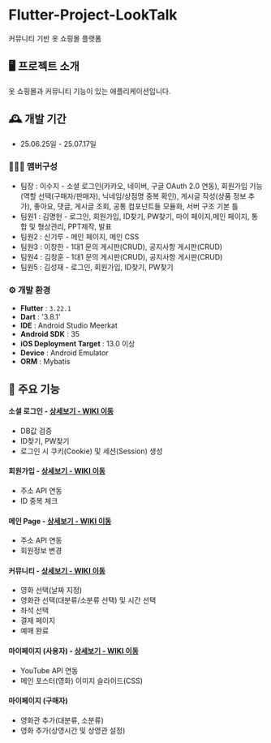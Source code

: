 # Flutter-Project-LookTalk
커뮤니티 기반 옷 쇼핑몰 플랫폼 


## 🖥️ 프로젝트 소개
옷 쇼핑몰과 커뮤니티 기능이 있는 애플리케이션입니다. 
<br>

## 🕰️ 개발 기간
* 25.06.25일 - 25.07.17일

### 🧑‍🤝‍🧑 맴버구성
 - 팀장  : 이수지 - 소셜 로그인(카카오, 네이버, 구글 OAuth 2.0 연동), 회원가입 기능(역할 선택(구매자/판매자), 닉네임/상점명 중복 확인), 게시글 작성(상품 정보 추가), 좋아요, 댓글, 게시글 조회, 공통 컴포넌트들 모듈화, 서버 구조 기본 틀 
 - 팀원1 : 김명헌 - 로그인, 회원가입, ID찾기, PW찾기, 마이 페이지,메인 페이지, 통합 및 형상관리, PPT제작, 발표
 - 팀원2 : 신기루 - 메인 페이지, 메인 CSS
 - 팀원3 : 이창한 - 1대1 문의 게시판(CRUD), 공지사항 게시판(CRUD)
 - 팀원4 : 김창훈 - 1대1 문의 게시판(CRUD), 공지사항 게시판(CRUD)
 - 팀원5 : 김성재 - 로그인, 회원가입, ID찾기, PW찾기

### ⚙️ 개발 환경
- **Flutter** : `3.22.1`
- **Dart** : '3.8.1'
- **IDE** : Android Studio Meerkat 
- **Android SDK** : 35
- **iOS Deployment  Target** : 13.0 이상 
- **Device** : Android Emulator 
- **ORM** : Mybatis

## 📌 주요 기능
#### 소셜 로그인 - <a href="https://github.com/chaehyuenwoo/SpringBoot-Project-MEGABOX/wiki/%EC%A3%BC%EC%9A%94-%EA%B8%B0%EB%8A%A5-%EC%86%8C%EA%B0%9C(Login)" >상세보기 - WIKI 이동</a>
- DB값 검증
- ID찾기, PW찾기
- 로그인 시 쿠키(Cookie) 및 세션(Session) 생성
#### 회원가입 - <a href="https://github.com/chaehyuenwoo/SpringBoot-Project-MEGABOX/wiki/%EC%A3%BC%EC%9A%94-%EA%B8%B0%EB%8A%A5-%EC%86%8C%EA%B0%9C(Member)" >상세보기 - WIKI 이동</a>
- 주소 API 연동
- ID 중복 체크
#### 메인 Page - <a href="https://github.com/chaehyuenwoo/SpringBoot-Project-MEGABOX/wiki/%EC%A3%BC%EC%9A%94-%EA%B8%B0%EB%8A%A5-%EC%86%8C%EA%B0%9C(Member)" >상세보기 - WIKI 이동</a>
- 주소 API 연동
- 회원정보 변경

#### 커뮤니티 - <a href="https://github.com/chaehyuenwoo/SpringBoot-Project-MEGABOX/wiki/%EC%A3%BC%EC%9A%94-%EA%B8%B0%EB%8A%A5-%EC%86%8C%EA%B0%9C(%EC%98%81%ED%99%94-%EC%98%88%EB%A7%A4)" >상세보기 - WIKI 이동</a>
- 영화 선택(날짜 지정)
- 영화관 선택(대분류/소분류 선택) 및 시간 선택
- 좌석 선택
- 결제 페이지
- 예매 완료
#### 마이페이지 (사용자) - <a href="https://github.com/chaehyuenwoo/SpringBoot-Project-MEGABOX/wiki/%EC%A3%BC%EC%9A%94-%EA%B8%B0%EB%8A%A5-%EC%86%8C%EA%B0%9C(%EB%A9%94%EC%9D%B8-Page)" >상세보기 - WIKI 이동</a>
- YouTube API 연동
- 메인 포스터(영화) 이미지 슬라이드(CSS)

#### 마이페이지 (구매자)  
- 영화관 추가(대분류, 소분류)
- 영화 추가(상영시간 및 상영관 설정)
